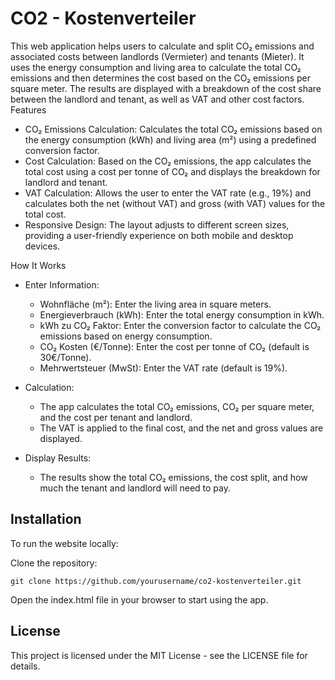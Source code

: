 # CO2 - Kostenverteiler

This web application helps users to calculate and split CO₂ emissions and associated costs between landlords (Vermieter) and tenants (Mieter). It uses the energy consumption and living area to calculate the total CO₂ emissions and then determines the cost based on the CO₂ emissions per square meter. The results are displayed with a breakdown of the cost share between the landlord and tenant, as well as VAT and other cost factors.
Features

- CO₂ Emissions Calculation: Calculates the total CO₂ emissions based on the energy consumption (kWh) and living area (m²) using a predefined conversion factor.
- Cost Calculation: Based on the CO₂ emissions, the app calculates the total cost using a cost per tonne of CO₂ and displays the breakdown for landlord and tenant.
- VAT Calculation: Allows the user to enter the VAT rate (e.g., 19%) and calculates both the net (without VAT) and gross (with VAT) values for the total cost.
- Responsive Design: The layout adjusts to different screen sizes, providing a user-friendly experience on both mobile and desktop devices.

How It Works

- Enter Information:
    - Wohnfläche (m²): Enter the living area in square meters.
    - Energieverbrauch (kWh): Enter the total energy consumption in kWh.
    - kWh zu CO₂ Faktor: Enter the conversion factor to calculate the CO₂ emissions based on energy consumption.
    - CO₂ Kosten (€/Tonne): Enter the cost per tonne of CO₂ (default is 30€/Tonne).
    - Mehrwertsteuer (MwSt): Enter the VAT rate (default is 19%).

- Calculation:
    - The app calculates the total CO₂ emissions, CO₂ per square meter, and the cost per tenant and landlord.
    - The VAT is applied to the final cost, and the net and gross values are displayed.

- Display Results:
    - The results show the total CO₂ emissions, the cost split, and how much the tenant and landlord will need to pay.

## Installation

To run the website locally:

Clone the repository:

`git clone https://github.com/yourusername/co2-kostenverteiler.git`

Open the index.html file in your browser to start using the app.

## License

This project is licensed under the MIT License - see the LICENSE file for details.